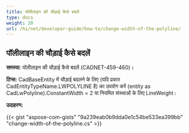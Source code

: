 ```yaml
---
title: पॉलीलाइन की चौड़ाई कैसे बदलें
type: docs
weight: 20
url: /hi/net/developer-guide/how-to/change-width-of-the-polyline/
---
```


## **पॉलीलाइन की चौड़ाई कैसे बदलें**

**समस्या:** पॉलीलाइन की चौड़ाई कैसे बदलें (CADNET-459-460)।

**टिप्स:** CadBaseEntity में चौड़ाई बदलने के लिए (यदि प्रकार CadEntityTypeName.LWPOLYLINE है) का उपयोग करें (entity as CadLwPolyline).ConstantWidth = 2 या नियमित संस्थाओं के लिए LineWeight।

**उदाहरण:**

{{< gist "aspose-com-gists" "9a239eab0b9dda0e1c54be533ea399bb" "change-width-of-the-polyline.cs" >}}
